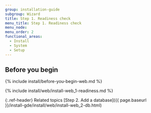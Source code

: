 ```yaml
---
group: installation-guide
subgroup: Wizard
title: Step 1. Readiness check
menu_title: Step 1. Readiness check
menu_node:
menu_order: 2
functional_areas:
  - Install
  - System
  - Setup
---
```


## Before you begin
{% include install/before-you-begin-web.md %}

{% include install/web/install-web_1-readiness.md %}

{:.ref-header}
Related topics
[Step 2. Add a database]({{ page.baseurl }}/install-gde/install/web/install-web_2-db.html)

